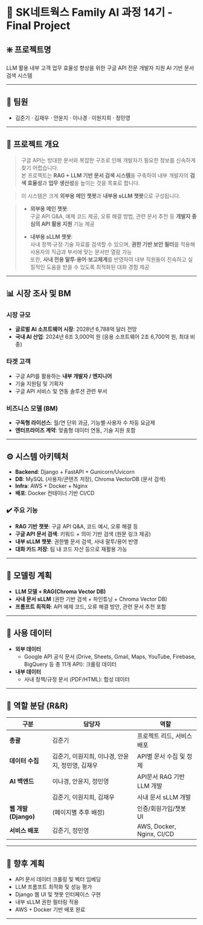 # 🚀 SK네트웍스 Family AI 과정 14기 - Final Project

## **❇️ 프로젝트명**  
LLM 활용 내부 고객 업무 효율성 향상을 위한 구글 API 전문 개발자 지원 AI 기반 문서 검색 시스템  

---


## 🙌 팀원
- 김준기 · 김재우 · 안윤지 · 이나경 · 이원지희 · 정민영

---

## 📌 프로젝트 개요
> 구글 API는 방대한 문서와 복잡한 구조로 인해 개발자가 필요한 정보를 신속하게 찾기 어렵습니다.  
본 프로젝트는 **RAG + LLM 기반 문서 검색 시스템**을 구축하여 내부 개발자의 **검색 효율성**과 **업무 생산성**을 높이는 것을 목표로 합니다.  

> 이 시스템은 크게 **외부용 메인 챗봇**과 **내부용 sLLM 챗봇**으로 구성됩니다.  

> - **외부용 메인 챗봇**:  
  구글 API Q&A, 예제 코드 제공, 오류 해결 방법, 관련 문서 추천 등 **개발자 중심의 API 활용 지원** 기능 제공
> 
> 
>- **내부용 sLLM 챗봇**:  
  사내 정책·규정·기술 자료를 검색할 수 있으며, **권한 기반 보안 필터**를 적용해 사용자의 직급과 부서에 맞는 문서만 열람 가능  
  또한, **사내 전용 말투·용어·보고체계**를 반영하여 내부 직원들이 친숙하고 실질적인 도움을 받을 수 있도록 최적화된 대화 경험 제공  


---

## 📊 시장 조사 및 BM
### 시장 규모
- **글로벌 AI 소프트웨어 시장**: 2028년 6,788억 달러 전망  
- **국내 AI 산업**: 2024년 6조 3,000억 원 (응용 소프트웨어 2조 6,700억 원, 최대 비중)

### 타겟 고객
- 구글 API를 활용하는 **내부 개발자 / 엔지니어**
- 기술 지원팀 및 기획자
- 구글 API 서비스 및 연동 솔루션 관련 부서

### 비즈니스 모델 (BM)
- **구독형 라이선스**: 월/연 단위 과금, 기능별·사용자 수 차등 요금제
- **엔터프라이즈 계약**: 맞춤형 데이터 연동, 기술 지원 포함  

---

## ⚙️ 시스템 아키텍처
- **Backend**: Django + FastAPI + Gunicorn/Uvicorn  
- **DB**: MySQL (사용자/콘텐츠 저장), Chroma VectorDB (문서 검색)  
- **Infra**: AWS + Docker + Nginx
- **배포**: Docker 컨테이너 기반 CI/CD 

### ✔️ 주요 기능
- **RAG 기반 챗봇**: 구글 API Q&A, 코드 예시, 오류 해결 등
- **구글 API 문서 검색**: 키워드 + 의미 기반 검색 (원문 링크 제공)
- **내부 sLLM 챗봇**: 권한별 문서 검색, 사내 말투/용어 반영
- **대화 카드 저장**: 팀 내 코드 자산 등으로 재활용 가능

---

## 🧠 모델링 계획
- **LLM 모델 + RAG(Chroma Vector DB)**
- **사내 문서 sLLM** (권한 기반 검색 + 파인튜닝 + Chroma Vector DB)
- **프롬프트 최적화**: API 예제 코드, 오류 해결 방안, 관련 문서 추천 포함

---

## 📂 사용 데이터
- **외부 데이터**  
  - Google API 공식 문서 (Drive, Sheets, Gmail, Maps, YouTube, Firebase, BigQuery 등 총 11개 API): 크롤링 데이터
- **내부 데이터**  
  - 사내 정책/규정 문서 (PDF/HTML): 합성 데이터

---

## 👥 역할 분담 (R&R)

| 구분 | 담당자 | 역할 |
|------|--------|------|
| **총괄** | 김준기 | 프로젝트 리드, 서비스 배포 |
| **데이터 수집** | 김준기, 이원지희, 이나경, 안윤지, 정민영, 김재우 | API별 문서 수집 및 정제 |
| **AI 백엔드** | 이나경, 안윤지, 정민영 | API문서 RAG 기반 LLM 개발 |
|  | 김준기, 이원지희, 김재우 | 사내 문서 sLLM 개발 |
| **웹 개발(Django)** | (페이지별 추후 배정) | 인증/회원가입/챗봇 UI |
| **서비스 배포** | 김준기, 정민영 | AWS, Docker, Nginx, CI/CD |


---

## 🚧 향후 계획
- API 문서 데이터 크롤링 및 벡터 임베딩
- LLM 프롬프트 최적화 및 성능 평가
- Django 웹 UI 및 챗봇 인터페이스 구현
- 내부 sLLM 권한 필터링 적용
- AWS + Docker 기반 배포 완료


---
